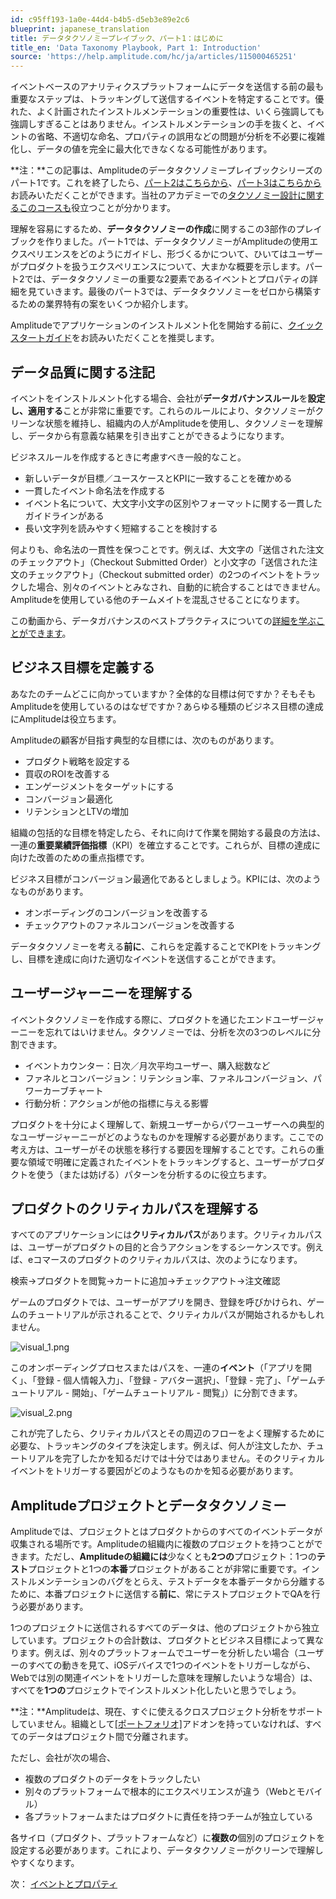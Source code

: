 ```yaml
---
id: c95ff193-1a0e-44d4-b4b5-d5eb3e89e2c6
blueprint: japanese_translation
title: データタクソノミープレイブック、パート1：はじめに
title_en: 'Data Taxonomy Playbook, Part 1: Introduction'
source: 'https://help.amplitude.com/hc/ja/articles/115000465251'
---
```

イベントベースのアナリティクスプラットフォームにデータを送信する前の最も重要なステップは、トラッキングして送信するイベントを特定することです。優れた、よく計画されたインストルメンテーションの重要性は、いくら強調しても強調しすぎることはありません。インストルメンテーションの手を抜くと、イベントの省略、不適切な命名、プロパティの誤用などの問題が分析を不必要に複雑化し、データの値を完全に最大化できなくなる可能性があります。

**注：**この記事は、Amplitudeのデータタクソノミープレイブックシリーズのパート1です。これを終了したら、[パート2はこちらから](https://help.amplitude.com/hc/en-us/articles/5447814048795)、[パート3はこちらから](https://help.amplitude.com/hc/en-us/articles/5447828227867)お読みいただくことができます。当社のアカデミーでの[タクソノミー設計に関するこのコースも](https://academy.amplitude.com/fundamentals-of-data-taxonomy-design)役立つことが分かります。

理解を容易にするため、**データタクソノミーの作成**に関するこの3部作のプレイブックを作りました。パート1では、データタクソノミーがAmplitudeの使用エクスペリエンスをどのようにガイドし、形づくるかについて、ひいてはユーザーがプロダクトを扱うエクスペリエンスについて、大まかな概要を示します。パート2では、データタクソノミーの重要な2要素であるイベントとプロパティの詳細を見ていきます。最後のパート3では、データタクソノミーをゼロから構築するための業界特有の案をいくつか紹介します。

Amplitudeでアプリケーションのインストルメント化を開始する前に、[クイックスタートガイド](https://help.amplitude.com/hc/en-us/sections/201146908-Amplitude-Quick-Start-Guide)をお読みいただくことを推奨します。

## データ品質に関する注記

イベントをインストルメント化する場合、会社が**データガバナンスルール**を**設定し、適用する**ことが非常に重要です。これらのルールにより、タクソノミーがクリーンな状態を維持し、組織内の人がAmplitudeを使用し、タクソノミーを理解し、データから有意義な結果を引き出すことができるようになります。

ビジネスルールを作成するときに考慮すべき一般的なこと。

* 新しいデータが目標／ユースケースとKPIに一致することを確かめる
* 一貫したイベント命名法を作成する
* イベント名について、大文字小文字の区別やフォーマットに関する一貫したガイドラインがある
* 長い文字列を読みやすく短縮することを検討する

何よりも、命名法の一貫性を保つことです。例えば、大文字の「送信された注文のチェックアウト」（Checkout Submitted Order）と小文字の「送信された注文のチェックアウト」（Checkout submitted order）の2つのイベントをトラックした場合、別々のイベントとみなされ、自動的に統合することはできません。Amplitudeを使用している他のチームメイトを混乱させることになります。

この動画から、データガバナンスのベストプラクティスについての[詳細を学ぶことができます](https://help.amplitude.com/hc/en-us/articles/360021891411-Video-Walkthrough-Data-Governance-Framework)。

## ビジネス目標を定義する

あなたのチームどこに向かっていますか？全体的な目標は何ですか？そもそもAmplitudeを使用しているのはなぜですか？あらゆる種類のビジネス目標の達成にAmplitudeは役立ちます。

Amplitudeの顧客が目指す典型的な目標には、次のものがあります。

* プロダクト戦略を設定する
* 買収のROIを改善する
* エンゲージメントをターゲットにする
* コンバージョン最適化
* リテンションとLTVの増加

組織の包括的な目標を特定したら、それに向けて作業を開始する最良の方法は、一連の**重要業績評価指標**（KPI）を確立することです。これらが、目標の達成に向けた改善のための重点指標です。

ビジネス目標がコンバージョン最適化であるとしましょう。KPIには、次のようなものがあります。

* オンボーディングのコンバージョンを改善する
* チェックアウトのファネルコンバージョンを改善する

データタクソノミーを考える**前に**、これらを定義することでKPIをトラッキングし、目標を達成に向けた適切なイベントを送信することができます。

## ユーザージャーニーを理解する

イベントタクソノミーを作成する際に、プロダクトを通じたエンドユーザージャーニーを忘れてはいけません。タクソノミーでは、分析を次の3つのレベルに分割できます。

* イベントカウンター：日次／月次平均ユーザー、購入総数など
* ファネルとコンバージョン：リテンション率、ファネルコンバージョン、パワーカーブチャート
* 行動分析：アクションが他の指標に与える影響

プロダクトを十分によく理解して、新規ユーザーからパワーユーザーへの典型的なユーザージャーニーがどのようなものかを理解する必要があります。ここでの考え方は、ユーザーがその状態を移行する要因を理解することです。これらの重要な領域で明確に定義されたイベントをトラッキングすると、ユーザーがプロダクトを使う（または妨げる）パターンを分析するのに役立ちます。

## プロダクトのクリティカルパスを理解する

すべてのアプリケーションには**クリティカルパス**があります。クリティカルパスは、ユーザーがプロダクトの目的と合うアクションをするシーケンスです。例えば、eコマースのプロダクトのクリティカルパスは、次のようになります。

検索→プロダクトを閲覧→カートに追加→チェックアウト→注文確認

ゲームのプロダクトでは、ユーザーがアプリを開き、登録を呼びかけられ、ゲームのチュートリアルが示されることで、クリティカルパスが開始されるかもしれません。

![visual_1.png](/docs/output/img/jp/visual-1-png.png)

このオンボーディングプロセスまたはパスを、一連の**イベント**（「アプリを開く」、「登録 - 個人情報入力」、「登録 - アバター選択」、「登録 - 完了」、「ゲームチュートリアル - 開始」、「ゲームチュートリアル - 閲覧」）に分割できます。

![visual_2.png](/docs/output/img/jp/visual-2-png.png)

これが完了したら、クリティカルパスとその周辺のフローをよく理解するために必要な、トラッキングのタイプを決定します。例えば、何人が注文したか、チュートリアルを完了したかを知るだけでは十分ではありません。そのクリティカルイベントをトリガーする要因がどのようなものかを知る必要があります。

## Amplitudeプロジェクトとデータタクソノミー

Amplitudeでは、プロジェクトとはプロダクトからのすべてのイベントデータが収集される場所です。Amplitudeの組織内に複数のプロジェクトを持つことができます。ただし、**Amplitudeの組織には**少なくとも**2つの**プロジェクト：1つの**テスト**プロジェクトと1つの**本番**プロジェクトがあることが非常に重要です。インストルメンテーションのバグをとらえ、テストデータを本番データから分離するために、本番プロジェクトに送信する**前に**、常にテストプロジェクトでQAを行う必要があります。

1つのプロジェクトに送信されるすべてのデータは、他のプロジェクトから独立しています。プロジェクトの合計数は、プロダクトとビジネス目標によって異なります。例えば、別々のプラットフォームでユーザーを分析したい場合（ユーザーのすべての動きを見て、iOSデバイスで1つのイベントをトリガーしながら、Webでは別の関連イベントをトリガーした意味を理解したいような場合）は、すべてを**1つの**プロジェクトでインストルメント化したいと思うでしょう。

**注：**Amplitudeは、現在、すぐに使えるクロスプロジェクト分析をサポートしていません。組織として[[ポートフォリオ]](/docs/admin/account-management/portfolio)アドオンを持っていなければ、すべてのデータはプロジェクト間で分離されます。

ただし、会社が次の場合、

* 複数のプロダクトのデータをトラックしたい
* 別々のプラットフォームで根本的にエクスペリエンスが違う（Webとモバイル）
* 各プラットフォームまたはプロダクトに責任を持つチームが独立している

各サイロ（プロダクト、プラットフォームなど）に**複数の**個別のプロジェクトを設定する必要があります。これにより、データタクソノミーがクリーンで理解しやすくなります。

次： [イベントとプロパティ](https://help.amplitude.com/hc/en-us/articles/5447814048795)
